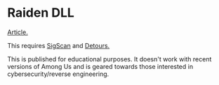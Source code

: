 # Raiden DLL

[Article.](https://ibrahimahmed.ca/cybersecurity/2020/08/30/how-i-made-an-among-us-hack.html)

This requires [SigScan](https://github.com/aikar/SigScan) and [Detours.](https://www.microsoft.com/en-us/research/project/detours/)

This is published for educational purposes. It doesn't work with recent versions of Among Us and is geared towards those interested in cybersecurity/reverse engineering.
